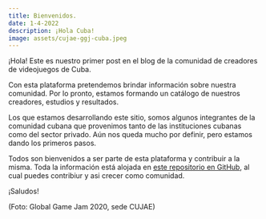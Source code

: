 ```yaml
---
title: Bienvenidos.
date: 1-4-2022
description: ¡Hola Cuba!
image: assets/cujae-ggj-cuba.jpeg
---
```


¡Hola! Este es nuestro primer post en el blog de la comunidad de creadores de videojuegos de Cuba.

Con esta plataforma pretendemos brindar información sobre nuestra comunidad. Por lo pronto, estamos formando un catálogo de nuestros creadores, estudios y resultados.

Los que estamos desarrollando este sitio, somos algunos integrantes de la comunidad cubana que provenimos tanto de las instituciones cubanas como del sector privado. Aún nos queda mucho por definir, pero estamos dando los primeros pasos.

Todos son bienvenidos a ser parte de esta plataforma y contribuir a la misma. Toda la información está alojada en [este repositorio en GitHub](http://github.com/GameDev-Cuba/creadores-cubanos-videojuegos-website), al cual puedes contribiur y asi crecer como comunidad.

¡Saludos!

(Foto: Global Game Jam 2020, sede CUJAE)


